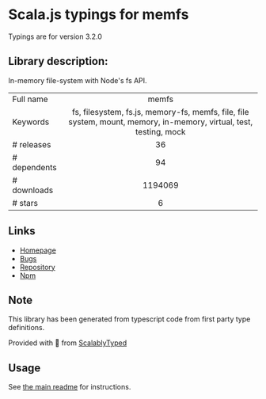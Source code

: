 
# Scala.js typings for memfs

Typings are for version 3.2.0

## Library description:
In-memory file-system with Node's fs API.

|                    |                 |
| ------------------ | :-------------: |
| Full name          | memfs |
| Keywords           | fs, filesystem, fs.js, memory-fs, memfs, file, file system, mount, memory, in-memory, virtual, test, testing, mock |
| # releases         | 36 |
| # dependents       | 94 |
| # downloads        | 1194069 |
| # stars            | 6 |

## Links
- [Homepage](https://github.com/streamich/memfs#readme)
- [Bugs](https://github.com/streamich/memfs/issues)
- [Repository](https://github.com/streamich/memfs)
- [Npm](https://www.npmjs.com/package/memfs)
    


## Note
This library has been generated from typescript code from first party type definitions.

Provided with :purple_heart: from [ScalablyTyped](https://github.com/oyvindberg/ScalablyTyped)

## Usage
See [the main readme](../../readme.md) for instructions.


